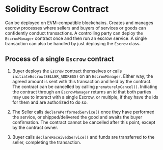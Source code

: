 # Solidity Escrow Contract

Can be deployed on EVM-compatible blockchains. Creates and manages escrow processes where sellers and buyers of services or goods can confidently conduct transactions. A controlling party can deploy the `EscrowManager` contract once and then run an escrow service. A single transaction can also be handled by just deploying the `Escrow` class.



## Process of a single `Escrow` contract

1. Buyer deploys the `Escrow` contract themselves or calls `initiateEscrow(SELLER_ADDRESS)` on an `EscrowManager`. Either way, the agreed amount is sent with this transaction and held by the contract. The contract can be cancelled by calling `prematurelyCancel()`. Initiating the contract through an `EscrowManager` returns an id that both parties may use to interact with a single Escrow, or multiple, if they have the ids for them and are authorized to do so.

2. The Seller calls `declarePerformedService()` once they have performed the service, or shipped/delivered the good and awaits the buyer confirmation. The contract cannot be cancelled after this point, except by the contract owner.

3. Buyer calls `declareReceivedService()` and funds are transferred to the seller, completing the transaction.